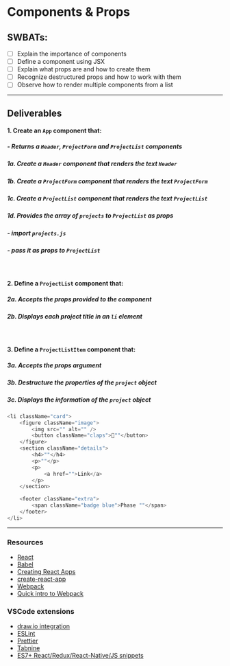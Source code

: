 # Components & Props

## SWBATs:

 - [ ] Explain the importance of components
 - [ ] Define a component using JSX
 - [ ] Explain what props are and how to create them
 - [ ] Recognize destructured props and how to work with them
 - [ ] Observe how to render multiple components from a list
 
---

## Deliverables

#### 1. Create an `App` component that:

##### - Returns a `Header`, `ProjectForm` and `ProjectList` components




##### 1a. Create a `Header` component that renders the text `Header`

##### 1b. Create a `ProjectForm` component that renders the text `ProjectForm`

##### 1c. Create a `ProjectList` component that renders the text `ProjectList`
##### 1d. Provides the array of `projects` to `ProjectList` as props
##### - import `projects.js`
##### - pass it as props to `ProjectList`

<br />

#### 2. Define a `ProjectList` component that:

##### 2a. Accepts the props provided to the component

##### 2b. Displays each project title in an `li` element

<br />

#### 3. Define a `ProjectListItem` component that:

##### 3a. Accepts the props argument

##### 3b. Destructure the properties of the `project` object

##### 3c. Displays the information of the `project` object

```js
<li className="card">
    <figure className="image">
        <img src="" alt="" />
        <button className="claps">👏""</button>
    </figure>
    <section className="details">
        <h4>""</h4>
        <p>""</p>
        <p>
            <a href="">Link</a>
        </p>
    </section>

    <footer className="extra">
        <span className="badge blue">Phase ""</span>
    </footer>
</li>
```

***

### Resources

- [React](https://reactjs.org/)
- [Babel](https://babeljs.io/)
- [Creating React Apps](https://reactjs.org/docs/create-a-new-react-app.html)
- [create-react-app](https://create-react-app.dev/docs/getting-started)
- [Webpack](https://webpack.js.org/)
- [Quick intro to Webpack](https://medium.com/the-self-taught-programmer/what-is-webpack-and-why-should-i-care-part-1-introduction-ca4da7d0d8dc)

### VSCode extensions

- [draw.io integration](https://marketplace.visualstudio.com/items?itemName=hediet.vscode-drawio)
- [ESLint](https://marketplace.visualstudio.com/items?itemName=dbaeumer.vscode-eslint)
- [Prettier](https://marketplace.visualstudio.com/items?itemName=esbenp.prettier-vscode)
- [Tabnine](https://marketplace.visualstudio.com/items?itemName=TabNine.tabnine-vscode)
- [ES7+ React/Redux/React-Native/JS snippets](https://marketplace.visualstudio.com/items?itemName=dsznajder.es7-react-js-snippets)
